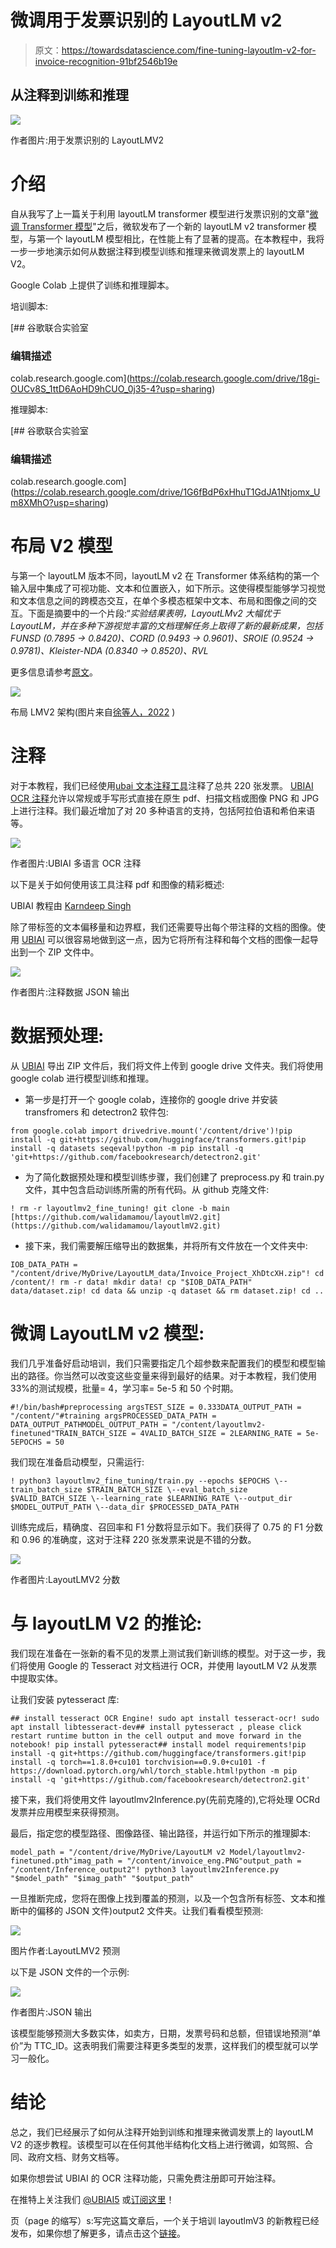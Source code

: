 # 微调用于发票识别的 LayoutLM v2

> 原文：<https://towardsdatascience.com/fine-tuning-layoutlm-v2-for-invoice-recognition-91bf2546b19e>

## 从注释到训练和推理

![](img/1e0b665aead87cadab64d5f9b2eea5fc.png)

作者图片:用于发票识别的 LayoutLMV2

# 介绍

自从我写了上一篇关于利用 layoutLM transformer 模型进行发票识别的文章"[微调 Transformer 模型](/fine-tuning-transformer-model-for-invoice-recognition-1e55869336d4)"之后，微软发布了一个新的 layoutLM v2 transformer 模型，与第一个 layoutLM 模型相比，在性能上有了显著的提高。在本教程中，我将一步一步地演示如何从数据注释到模型训练和推理来微调发票上的 layoutLM V2。

Google Colab 上提供了训练和推理脚本。

培训脚本:

[](https://colab.research.google.com/drive/18gi-OUCv8S_1ttD6AoHD9hCUO_0j35-4?usp=sharing) [## 谷歌联合实验室

### 编辑描述

colab.research.google.com](https://colab.research.google.com/drive/18gi-OUCv8S_1ttD6AoHD9hCUO_0j35-4?usp=sharing) 

推理脚本:

[](https://colab.research.google.com/drive/1G6fBdP6xHhuT1GdJA1Ntjomx_Um8XMhO?usp=sharing) [## 谷歌联合实验室

### 编辑描述

colab.research.google.com](https://colab.research.google.com/drive/1G6fBdP6xHhuT1GdJA1Ntjomx_Um8XMhO?usp=sharing) 

# 布局 V2 模型

与第一个 layoutLM 版本不同，layoutLM v2 在 Transformer 体系结构的第一个输入层中集成了可视功能、文本和位置嵌入，如下所示。这使得模型能够学习视觉和文本信息之间的跨模态交互，在单个多模态框架中文本、布局和图像之间的交互。下面是摘要中的一个片段:“*实验结果表明，LayoutLMv2 大幅优于 LayoutLM，并在多种下游视觉丰富的文档理解任务上取得了新的最新成果，包括 FUNSD (0.7895 → 0.8420)、CORD (0.9493 → 0.9601)、SROIE (0.9524 → 0.9781)、Kleister-NDA (0.8340 → 0.8520)、RVL*

更多信息请参考[原文](https://arxiv.org/pdf/2012.14740.pdf)。

![](img/353b52417f1d648df9bf62b93f77ab61.png)

布局 LMV2 架构(图片来自[徐等人，2022](https://arxiv.org/pdf/2012.14740.pdf) )

# 注释

对于本教程，我们已经使用[ubai 文本注释工具](https://ubiai.tools)注释了总共 220 张发票。 [UBIAI OCR 注释](https://ubiai.tools/live-demo?from=OCR)允许以常规或手写形式直接在原生 pdf、扫描文档或图像 PNG 和 JPG 上进行注释。我们最近增加了对 20 多种语言的支持，包括阿拉伯语和希伯来语等。

![](img/8b7cfb2d31918cd59d571d3560f866d0.png)

作者图片:UBIAI 多语言 OCR 注释

以下是关于如何使用该工具注释 pdf 和图像的精彩概述:

UBIAI 教程由 [Karndeep Singh](https://www.youtube.com/@karndeepsingh)

除了带标签的文本偏移量和边界框，我们还需要导出每个带注释的文档的图像。使用 [UBIAI](https://ubiai.tools) 可以很容易地做到这一点，因为它将所有注释和每个文档的图像一起导出到一个 ZIP 文件中。

![](img/df09f57a9ddbd3629dcae21b2cff8313.png)

作者图片:注释数据 JSON 输出

# 数据预处理:

从 [UBIAI](https://ubiai.tools) 导出 ZIP 文件后，我们将文件上传到 google drive 文件夹。我们将使用 google colab 进行模型训练和推理。

*   第一步是打开一个 google colab，连接你的 google drive 并安装 transfromers 和 detectron2 软件包:

```
from google.colab import drivedrive.mount('/content/drive')!pip install -q git+https://github.com/huggingface/transformers.git!pip install -q datasets seqeval!python -m pip install -q 'git+https://github.com/facebookresearch/detectron2.git'
```

*   为了简化数据预处理和模型训练步骤，我们创建了 preprocess.py 和 train.py 文件，其中包含启动训练所需的所有代码。从 github 克隆文件:

```
! rm -r layoutlmv2_fine_tuning! git clone -b main [https://github.com/walidamamou/layoutlmV2.git](https://github.com/walidamamou/layoutlmV2.git)
```

*   接下来，我们需要解压缩导出的数据集，并将所有文件放在一个文件夹中:

```
IOB_DATA_PATH = "/content/drive/MyDrive/LayoutLM_data/Invoice_Project_XhDtcXH.zip"! cd /content/! rm -r data! mkdir data! cp "$IOB_DATA_PATH" data/dataset.zip! cd data && unzip -q dataset && rm dataset.zip! cd ..
```

# 微调 LayoutLM v2 模型:

我们几乎准备好启动培训，我们只需要指定几个超参数来配置我们的模型和模型输出的路径。你当然可以改变这些变量来得到最好的结果。对于本教程，我们使用 33%的测试规模，批量= 4，学习率= 5e-5 和 50 个时期。

```
#!/bin/bash#preprocessing argsTEST_SIZE = 0.333DATA_OUTPUT_PATH = "/content/"#training argsPROCESSED_DATA_PATH = DATA_OUTPUT_PATHMODEL_OUTPUT_PATH = "/content/layoutlmv2-finetuned"TRAIN_BATCH_SIZE = 4VALID_BATCH_SIZE = 2LEARNING_RATE = 5e-5EPOCHS = 50
```

我们现在准备启动模型，只需运行:

```
! python3 layoutlmv2_fine_tuning/train.py --epochs $EPOCHS \--train_batch_size $TRAIN_BATCH_SIZE \--eval_batch_size $VALID_BATCH_SIZE \--learning_rate $LEARNING_RATE \--output_dir $MODEL_OUTPUT_PATH \--data_dir $PROCESSED_DATA_PATH
```

训练完成后，精确度、召回率和 F1 分数将显示如下。我们获得了 0.75 的 F1 分数和 0.96 的准确度，这对于注释 220 张发票来说是不错的分数。

![](img/4889da3cbdcfd894ced9b526a3d741e9.png)

作者图片:LayoutLMV2 分数

# 与 layoutLM V2 的推论:

我们现在准备在一张新的看不见的发票上测试我们新训练的模型。对于这一步，我们将使用 Google 的 Tesseract 对文档进行 OCR，并使用 layoutLM V2 从发票中提取实体。

让我们安装 pytesseract 库:

```
## install tesseract OCR Engine! sudo apt install tesseract-ocr! sudo apt install libtesseract-dev## install pytesseract , please click restart runtime button in the cell output and move forward in the notebook! pip install pytesseract## install model requirements!pip install -q git+https://github.com/huggingface/transformers.git!pip install -q torch==1.8.0+cu101 torchvision==0.9.0+cu101 -f https://download.pytorch.org/whl/torch_stable.html!python -m pip install -q 'git+https://github.com/facebookresearch/detectron2.git'
```

接下来，我们将使用文件 layoutlmv2Inference.py(先前克隆的),它将处理 OCRd 发票并应用模型来获得预测。

最后，指定您的模型路径、图像路径、输出路径，并运行如下所示的推理脚本:

```
model_path = "/content/drive/MyDrive/LayoutLM v2 Model/layoutlmv2-finetuned.pth"imag_path = "/content/invoice_eng.PNG"output_path = "/content/Inference_output2"! python3 layoutlmv2Inference.py "$model_path" "$imag_path" "$output_path"
```

一旦推断完成，您将在图像上找到覆盖的预测，以及一个包含所有标签、文本和推断中的偏移的 JSON 文件)output2 文件夹。让我们看看模型预测:

![](img/ef44751f8f19311ef121ed4571f698b2.png)

图片作者:LayoutLMV2 预测

以下是 JSON 文件的一个示例:

![](img/63d330cfa01e1345f0e8511c75f29132.png)

作者图片:JSON 输出

该模型能够预测大多数实体，如卖方，日期，发票号码和总额，但错误地预测“单价”为 TTC_ID。这表明我们需要注释更多类型的发票，这样我们的模型就可以学习一般化。

# 结论

总之，我们已经展示了如何从注释开始到训练和推理来微调发票上的 layoutLM V2 的逐步教程。该模型可以在任何其他半结构化文档上进行微调，如驾照、合同、政府文档、财务文档等。

如果你想尝试 UBIAI 的 OCR 注释功能，只需免费注册即可开始注释。

在推特上关注我们 [@UBIAI5](https://twitter.com/UBIAI5) 或[订阅这里](https://walidamamou.medium.com/subscribe)！

页（page 的缩写）s:写完这篇文章后，一个关于培训 layoutlmV3 的新教程已经发布，如果你想了解更多，请点击这个[链接](/fine-tuning-layoutlm-v3-for-invoice-processing-e64f8d2c87cf)。